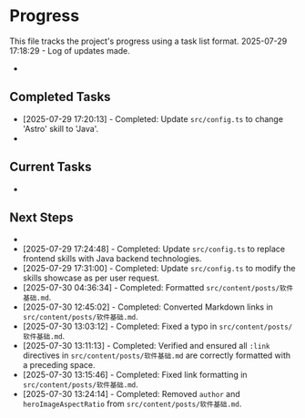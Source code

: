 # Progress

This file tracks the project's progress using a task list format.
2025-07-29 17:18:29 - Log of updates made.

*

## Completed Tasks

* [2025-07-29 17:20:13] - Completed: Update `src/config.ts` to change 'Astro' skill to 'Java'.
*   

## Current Tasks

*   

## Next Steps

*
* [2025-07-29 17:24:48] - Completed: Update `src/config.ts` to replace frontend skills with Java backend technologies.
* [2025-07-29 17:31:00] - Completed: Update `src/config.ts` to modify the skills showcase as per user request.
* [2025-07-30 04:36:34] - Completed: Formatted `src/content/posts/软件基础.md`.
* [2025-07-30 12:45:02] - Completed: Converted Markdown links in `src/content/posts/软件基础.md`.
* [2025-07-30 13:03:12] - Completed: Fixed a typo in `src/content/posts/软件基础.md`.
* [2025-07-30 13:11:13] - Completed: Verified and ensured all `:link` directives in `src/content/posts/软件基础.md` are correctly formatted with a preceding space.
* [2025-07-30 13:15:46] - Completed: Fixed link formatting in `src/content/posts/软件基础.md`.
* [2025-07-30 13:24:14] - Completed: Removed `author` and `heroImageAspectRatio` from `src/content/posts/软件基础.md`.